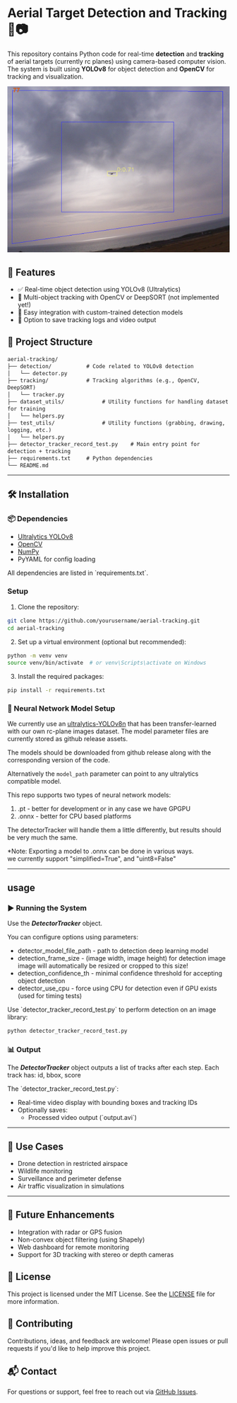 # Aerial Target Detection and Tracking 🎯📷

This repository contains Python code for real-time **detection** and **tracking** 
of aerial targets (currently rc planes) 
using camera-based computer vision. 
The system is built using **YOLOv8** for object detection 
and **OpenCV** for tracking and visualization.

<img title="a title" alt="Alt text" src="./doc/rc_plane_detection.png">


## 🚀 Features

- ✅ Real-time object detection using YOLOv8 (Ultralytics)
- 🎯 Multi-object tracking with OpenCV or DeepSORT (not implemented yet!)
- 🧠 Easy integration with custom-trained detection models
- 💾 Option to save tracking logs and video output

## 📁 Project Structure

```text
aerial-tracking/
├── detection/           # Code related to YOLOv8 detection
│   └── detector.py
├── tracking/            # Tracking algorithms (e.g., OpenCV, DeepSORT)
│   └── tracker.py
├── dataset_utils/            # Utility functions for handling dataset for training
│   └── helpers.py
├── test_utils/               # Utility functions (grabbing, drawing, logging, etc.)
│   └── helpers.py
├── detector_tracker_record_test.py    # Main entry point for detection + tracking
├── requirements.txt     # Python dependencies
└── README.md
```

---

## 🛠️ Installation


### 📦 Dependencies

- [Ultralytics YOLOv8](https://docs.ultralytics.com/)
- [OpenCV](https://opencv.org/)
- [NumPy](https://numpy.org/)
- PyYAML for config loading

All dependencies are listed in \`requirements.txt\`.


### Setup

1. Clone the repository:

```bash
git clone https://github.com/yourusername/aerial-tracking.git
cd aerial-tracking
```

2. Set up a virtual environment (optional but recommended):

```bash
python -m venv venv
source venv/bin/activate  # or venv\Scripts\activate on Windows
```

3. Install the required packages:

```bash
pip install -r requirements.txt
```

### 🧠 Neural Network Model Setup

We currently use an [ultralytics-YOLOv8n](https://github.com/ultralytics/ultralytics) that has been transfer-learned with our own rc-plane images dataset.
The model parameter files are currently stored as github release assets.

The models should be downloaded from github release along with the corresponding version of the code.

Alternatively the `model_path` parameter can point to any ultralytics compatible model.  


This repo supports two types of neural network models:
1. .pt - better for development or in any case we have GPGPU
2. .onnx - better for CPU based platforms

The detectorTracker will handle them a little differently, but results should be very much the same.

*Note: Exporting a model to .onnx can be done in various ways.\
we currently support "simplified=True", and "uint8=False"

---
## usage

### ▶️ Running the System


Use the ***DetectorTracker*** object.

You can configure options using parameters:
- detector_model_file_path - path to detection deep learning model
- detection_frame_size - (image width, image height) for detection image
                                       image will automatically be resized or cropped to this size!
- detection_confidence_th - minimal confidence threshold for accepting object detection
- detector_use_cpu - force using CPU for detection even if GPU exists (used for timing tests)


Use \`detector_tracker_record_test.py\` to perform detection on an image library:

```bash
python detector_tracker_record_test.py
```


### 📊 Output

The ***DetectorTracker*** object outputs a list of tracks after each step.
Each track has: id, bbox, score


The \`detector_tracker_record_test.py\`:
- Real-time video display with bounding boxes and tracking IDs
- Optionally saves:
  - Processed video output (\`output.avi\`)



---

## 📌 Use Cases

- Drone detection in restricted airspace
- Wildlife monitoring
- Surveillance and perimeter defense
- Air traffic visualization in simulations

---

## 🧩 Future Enhancements

- Integration with radar or GPS fusion
- Non-convex object filtering (using Shapely)
- Web dashboard for remote monitoring
- Support for 3D tracking with stereo or depth cameras

## 📝 License

This project is licensed under the MIT License. See the [LICENSE](LICENSE) file for more information.

## 🤝 Contributing

Contributions, ideas, and feedback are welcome! Please open issues or pull requests if you'd like to help improve this project.

## 📬 Contact

For questions or support, feel free to reach out via [GitHub Issues](https://github.com/roee-lulav/deep_drone_detector/issues).
